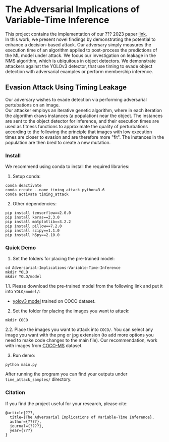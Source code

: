 # The Adversarial Implications of Variable-Time Inference
This project contains the implementation of our ??? 2023 paper [link](https://www.google.com).<br/>
In this work, we present novel findings by demonstrating the potential to enhance a decision-based attack.
Our adversary simply measures the execution time of an algorithm applied to post-process the predictions of the ML model under attack.
We focus our investigation on leakage in the NMS algorithm, which is ubiquitous in object detectors. We demonstrate attackers against the YOLOv3 detector, that use timing to evade object detection with adversarial examples or perform membership inference.
## Evasion Attack Using Timing Leakage

Our adversary wishes to evade detection via performing adversarial pertubations on an image.
<br/>
Our attacker employs an iterative genetic algorithm, where in each iteration the algorithm draws instances (a population) near the object.
The instances are sent to the object detector for inference, and their execution times are used as fitness functions to approximate the quality of perturbations according to the following the principle that images with low execution times are closer to evasion and are therefore more "fit".
The instances in the population are then bred to create a new mutation.

### Install

We recommend using conda to install the required libraries:
<br/>
1. Setup conda:
```
conda deactivate
conda create --name timing_attack python=3.6
conda activate timing_attack
```
2. Other dependencies:
```
pip install tensorflow==2.0.0
pip install keras==2.3.0
pip install matplotlib==3.2.2
pip install pillow==7.2.0
pip install scipy==1.1.0
pip install h5py==2.10.0
```

### Quick Demo

1. Set the folders for placing the pre-trained model:
```
cd Adversarial-Implications-Variable-Time-Inference
mkdir YOLO
mkdir YOLO/model
```
1.1. Please download the pre-trained model from the following link and put it into `YOLO/model/`:
- [yolov3 model](https://drive.google.com/file/d/19XC9ujio7AwpT52tcWiUmaoxoDWdjrQw/view?usp=sharing) trained on COCO dataset.

2. Set the folder for placing the images you want to attack:
```
mkdir COCO
```
2.2. Place the images you want to attack into `COCO/`. You can select any image you want with the png or jpg extension (to add more options you need to make code changes to the main file). Our recommendation, work with images from [COCO-MS](https://cocodataset.org/#download) dataset.

3. Run demo:
```
python main.py
```
After running the program you can find your outputs under `time_attack_samples/` directory.

### Citation
If you find the project useful for your research, please cite:
```
@article{???,
  title={The Adversarial Implications of Variable-Time Inference},
  author={????},
  journal={????},
  year={???}
}
```